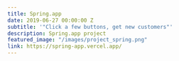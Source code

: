 ```yaml
---
title: Spring.app
date: 2019-06-27 00:00:00 Z
subtitle: '"Click a few buttons, get new customers"'
description: Spring.app project
featured_image: "/images/project_spring.png"
link: https://spring-app.vercel.app/
---
```

